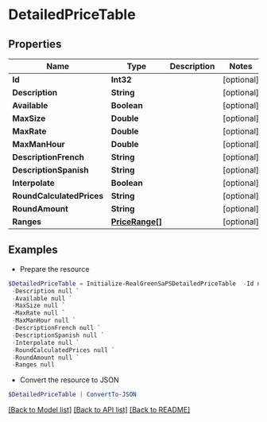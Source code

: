 # DetailedPriceTable
## Properties

Name | Type | Description | Notes
------------ | ------------- | ------------- | -------------
**Id** | **Int32** |  | [optional] 
**Description** | **String** |  | [optional] 
**Available** | **Boolean** |  | [optional] 
**MaxSize** | **Double** |  | [optional] 
**MaxRate** | **Double** |  | [optional] 
**MaxManHour** | **Double** |  | [optional] 
**DescriptionFrench** | **String** |  | [optional] 
**DescriptionSpanish** | **String** |  | [optional] 
**Interpolate** | **Boolean** |  | [optional] 
**RoundCalculatedPrices** | **String** |  | [optional] 
**RoundAmount** | **String** |  | [optional] 
**Ranges** | [**PriceRange[]**](PriceRange.md) |  | [optional] 

## Examples

- Prepare the resource
```powershell
$DetailedPriceTable = Initialize-RealGreenSaPSDetailedPriceTable  -Id null `
 -Description null `
 -Available null `
 -MaxSize null `
 -MaxRate null `
 -MaxManHour null `
 -DescriptionFrench null `
 -DescriptionSpanish null `
 -Interpolate null `
 -RoundCalculatedPrices null `
 -RoundAmount null `
 -Ranges null
```

- Convert the resource to JSON
```powershell
$DetailedPriceTable | ConvertTo-JSON
```

[[Back to Model list]](../README.md#documentation-for-models) [[Back to API list]](../README.md#documentation-for-api-endpoints) [[Back to README]](../README.md)


